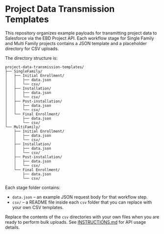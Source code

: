 # Project Data Transmission Templates

This repository organizes example payloads for transmitting project data to Salesforce via the EBD Project API.  Each workflow stage for Single Family and Multi Family projects contains a JSON template and a placeholder directory for CSV uploads.

The directory structure is:

```
project-data-transmission-templates/
├── SingleFamily/
│   ├── Initial Enrollment/
│   │   ├── data.json
│   │   └── csv/
│   ├── Installation/
│   │   ├── data.json
│   │   └── csv/
│   ├── Post-installation/
│   │   ├── data.json
│   │   └── csv/
│   └── Final Enrollment/
│       ├── data.json
│       └── csv/
└── MultiFamily/
    ├── Initial Enrollment/
    │   ├── data.json
    │   └── csv/
    ├── Installation/
    │   ├── data.json
    │   └── csv/
    ├── Post-installation/
    │   ├── data.json
    │   └── csv/
    └── Final Enrollment/
        ├── data.json
        └── csv/
```

Each stage folder contains:

- `data.json` – an example JSON request body for that workflow step.
- `csv/` – a README file inside each `csv` folder that you can replace with your own CSV templates.

Replace the contents of the `csv` directories with your own files when you are ready to perform bulk uploads.
See [INSTRUCTIONS.md](INSTRUCTIONS.md) for API usage details.
